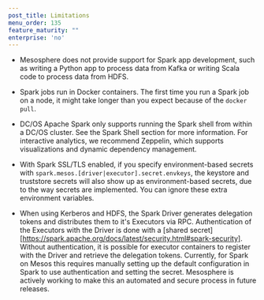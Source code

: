 ```yaml
---
post_title: Limitations
menu_order: 135
feature_maturity: ""
enterprise: 'no'
---
```


*   Mesosphere does not provide support for Spark app development, such as writing a Python app to process data from Kafka or writing Scala code to process data from HDFS.

*   Spark jobs run in Docker containers. The first time you run a Spark job on a node, it might take longer than you expect because of the `docker pull`.

*   DC/OS Apache Spark only supports running the Spark shell from within a DC/OS cluster. See the Spark Shell section for more information. For interactive analytics, we recommend Zeppelin, which supports visualizations and dynamic dependency management.

*   With Spark SSL/TLS enabled,
    if you specify environment-based secrets with `spark.mesos.[driver|executor].secret.envkeys`,
    the keystore and truststore secrets will also show up as environment-based secrets,
    due to the way secrets are implemented. You can ignore these extra environment variables.
    
*   When using Kerberos and HDFS, the Spark Driver generates delegation tokens and distributes them to it's Executors via RPC.  Authentication of the Executors with the Driver is done with a [shared secret][https://spark.apache.org/docs/latest/security.html#spark-security]. Without authentication, it is possible for executor containers to register with the Driver and retrieve the delegation tokens. Currently, for Spark on Mesos this requires manually setting up the default configuration in Spark to use authentication and setting the secret. Mesosphere is actively working to make this an automated and secure process in future releases. 
